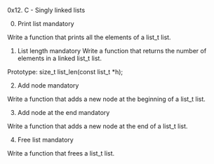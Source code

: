 0x12. C - Singly linked lists

0. Print list
mandatory

Write a function that prints all the elements of a list_t list.

1. List length
mandatory
Write a function that returns the number of elements in a linked list_t list.

Prototype: size_t list_len(const list_t *h);

2. Add node
mandatory

Write a function that adds a new node at the beginning of a list_t list.

3. Add node at the end
mandatory

Write a function that adds a new node at the end of a list_t list.

4. Free list
mandatory

Write a function that frees a list_t list.

